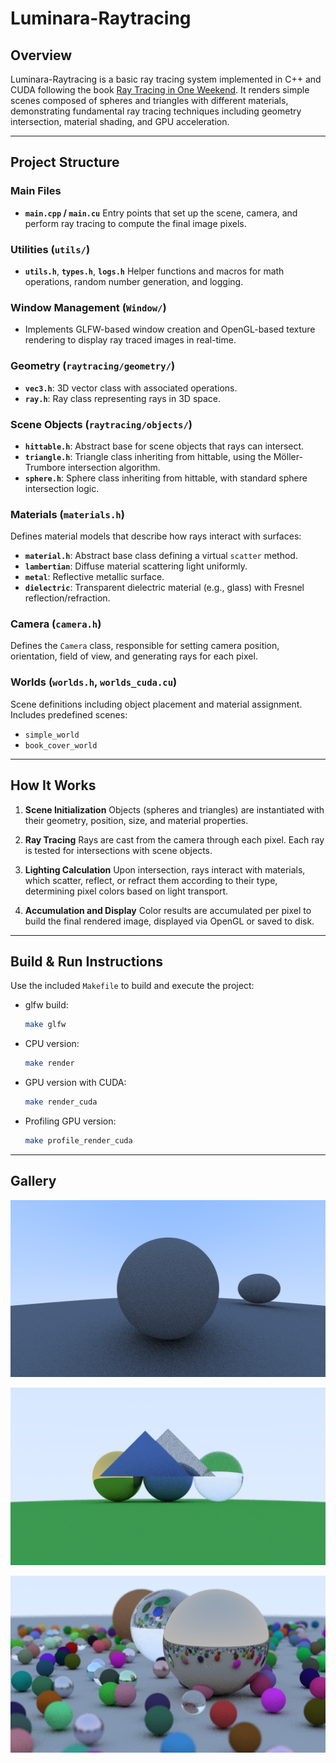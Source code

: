 # Luminara-Raytracing

## Overview

Luminara-Raytracing is a basic ray tracing system implemented in C++ and CUDA following the book [Ray Tracing in One Weekend](https://raytracing.github.io/books/RayTracingInOneWeekend.html). It renders simple scenes composed of spheres and triangles with different materials, demonstrating fundamental ray tracing techniques including geometry intersection, material shading, and GPU acceleration.

---

## Project Structure

### Main Files

* **`main.cpp` / `main.cu`**
  Entry points that set up the scene, camera, and perform ray tracing to compute the final image pixels.

### Utilities (`utils/`)

* **`utils.h`**, **`types.h`**, **`logs.h`**
  Helper functions and macros for math operations, random number generation, and logging.

### Window Management (`Window/`)

* Implements GLFW-based window creation and OpenGL-based texture rendering to display ray traced images in real-time.

### Geometry (`raytracing/geometry/`)

* **`vec3.h`**: 3D vector class with associated operations.
* **`ray.h`**: Ray class representing rays in 3D space.

### Scene Objects (`raytracing/objects/`)

* **`hittable.h`**: Abstract base for scene objects that rays can intersect.
* **`triangle.h`**: Triangle class inheriting from hittable, using the Möller-Trumbore intersection algorithm.
* **`sphere.h`**: Sphere class inheriting from hittable, with standard sphere intersection logic.

### Materials (`materials.h`)

Defines material models that describe how rays interact with surfaces:

* **`material.h`**: Abstract base class defining a virtual `scatter` method.
* **`lambertian`**: Diffuse material scattering light uniformly.
* **`metal`**: Reflective metallic surface.
* **`dielectric`**: Transparent dielectric material (e.g., glass) with Fresnel reflection/refraction.

### Camera (`camera.h`)

Defines the `Camera` class, responsible for setting camera position, orientation, field of view, and generating rays for each pixel.

### Worlds (`worlds.h`, `worlds_cuda.cu`)

Scene definitions including object placement and material assignment. Includes predefined scenes:

* `simple_world`
* `book_cover_world`

---

## How It Works

1. **Scene Initialization**
   Objects (spheres and triangles) are instantiated with their geometry, position, size, and material properties.

2. **Ray Tracing**
   Rays are cast from the camera through each pixel. Each ray is tested for intersections with scene objects.

3. **Lighting Calculation**
   Upon intersection, rays interact with materials, which scatter, reflect, or refract them according to their type, determining pixel colors based on light transport.

4. **Accumulation and Display**
   Color results are accumulated per pixel to build the final rendered image, displayed via OpenGL or saved to disk.

---

## Build & Run Instructions

Use the included `Makefile` to build and execute the project:

* glfw build:

  ```bash
  make glfw
  ```

* CPU version:

  ```bash
  make render
  ```

* GPU version with CUDA:

  ```bash
  make render_cuda
  ```

* Profiling GPU version:

  ```bash
  make profile_render_cuda
  ```

---

## Gallery

![Results 1](gallery/results1.png)

![Simple World](gallery/simple_world.png)

![Nice](gallery/raytraced_image.png)



